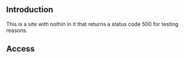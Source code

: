 ## Introduction

This is a site with nothin in it that returns a status code 500 for testing reasons.

## Access

